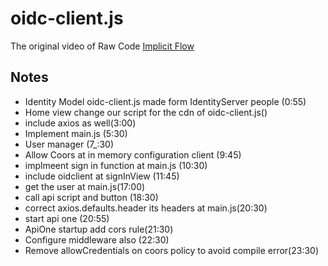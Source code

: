 # oidc-client.js
The original video of Raw Code 
[Implicit Flow](https://www.youtube.com/watch?v=Apijg8nvwUo)

## Notes
- Identity Model oidc-client.js made form IdentityServer people (0:55)
- Home view change our script for the cdn of oidc-client.js()
- include axios as well(3:00)
- Implement main.js (5:30)
- User manager (7_:30)
- Allow Coors at in memory configuration client (9:45)
- implmeent sign in function at main.js (10:30)
- include oidclient at signInView (11:45)
- get the user at main.js(17:00)
- call api script and button  (18:30)
- correct axios.defaults.header its headers at main.js(20:30)
- start api one (20:55)
- ApiOne startup add cors rule(21:30)
- Configure middleware also (22:30)
- Remove allowCredentials on coors policy to avoid compile error(23:30)
